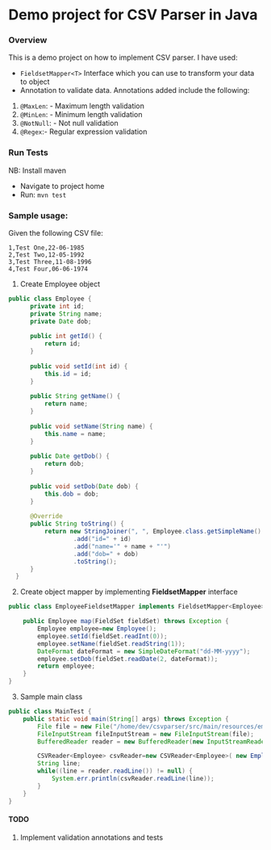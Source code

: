 # Demo project for CSV Parser in Java

### Overview
This is a demo project on how to implement CSV parser. I have used:
- `FieldsetMapper<T>` Interface which you can use to transform your data to object
- Annotation to validate data. Annotations added include the following:
1. `@MaxLen`: - Maximum length validation
2. `@MinLen`: - Minimum length validation
3. `@NotNull`: - Not null validation
4. `@Regex`:- Regular expression validation

### Run Tests

NB: Install maven

- Navigate to project home
- Run: `mvn test`

### Sample usage:
Given the following CSV file:
```csv
1,Test One,22-06-1985
2,Test Two,12-05-1992
3,Test Three,11-08-1996
4,Test Four,06-06-1974
```

1. Create Employee object

```java
public class Employee {
      private int id;
      private String name;
      private Date dob;
  
      public int getId() {
          return id;
      }
  
      public void setId(int id) {
          this.id = id;
      }
  
      public String getName() {
          return name;
      }
  
      public void setName(String name) {
          this.name = name;
      }
  
      public Date getDob() {
          return dob;
      }
  
      public void setDob(Date dob) {
          this.dob = dob;
      }
  
      @Override
      public String toString() {
          return new StringJoiner(", ", Employee.class.getSimpleName() + "[", "]")
                  .add("id=" + id)
                  .add("name='" + name + "'")
                  .add("dob=" + dob)
                  .toString();
      }
  }
```

2. Create object mapper by implementing **FieldsetMapper<T>** interface

```java
public class EmployeeFieldsetMapper implements FieldsetMapper<Employee> {

    public Employee map(FieldSet fieldSet) throws Exception {
        Employee employee=new Employee();
        employee.setId(fieldSet.readInt(0));
        employee.setName(fieldSet.readString(1));
        DateFormat dateFormat = new SimpleDateFormat("dd-MM-yyyy");
        employee.setDob(fieldSet.readDate(2, dateFormat));
        return employee;
    }
}
```

3. Sample main class
```java
public class MainTest {
    public static void main(String[] args) throws Exception {
        File file = new File("/home/dev/csvparser/src/main/resources/employees.csv");
        FileInputStream fileInputStream = new FileInputStream(file);
        BufferedReader reader = new BufferedReader(new InputStreamReader(fileInputStream));

        CSVReader<Employee> csvReader=new CSVReader<Employee>( new EmployeeFieldsetMapper());
        String line;
        while((line = reader.readLine()) != null) {
            System.err.println(csvReader.readLine(line));
        }
    }
}
```

#### TODO
1. Implement validation annotations and tests